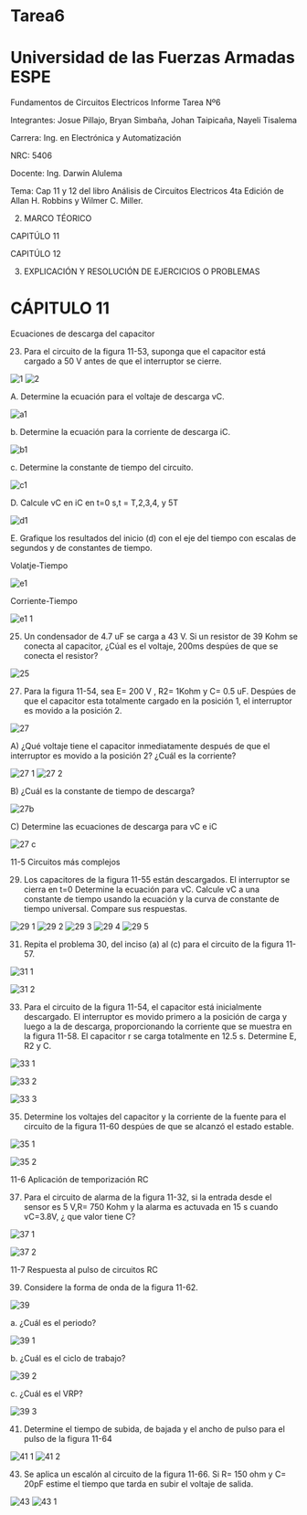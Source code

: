 # Tarea6

# Universidad de las Fuerzas Armadas ESPE

Fundamentos de Circuitos Electricos
Informe Tarea Nº6

Integrantes: Josue Pillajo, Bryan Simbaña, Johan Taipicaña, Nayeli Tisalema

Carrera: Ing. en Electrónica y Automatización

NRC: 5406

Docente: Ing. Darwin Alulema

Tema: Cap 11 y 12 del libro Análisis de Circuitos Electricos 4ta Edición de Allan H. Robbins y Wilmer C. Miller.











2. MARCO TÉORICO

CAPITÚLO  11


CAPITÚLO 12


3. EXPLICACIÓN  Y RESOLUCIÓN DE EJERCICIOS O PROBLEMAS



# CÁPITULO 11


Ecuaciones de descarga del capacitor

23. Para el circuito de la figura 11-53, suponga que el capacitor está cargado a 50 V antes de que el interruptor se cierre.

![1](https://user-images.githubusercontent.com/84783236/127246111-2885196a-fa62-4228-97da-47227d04ff75.png)
![2](https://user-images.githubusercontent.com/84783236/127246114-0c75cf79-38a3-4090-8381-9be318ff996f.png)

A. Determine la ecuación para el voltaje de descarga vC.

![a1](https://user-images.githubusercontent.com/84783236/127246253-f9588354-15b0-4e21-b137-caf369248dc7.png)

b. Determine la ecuación para la corriente de descarga iC.

![b1](https://user-images.githubusercontent.com/84783236/127246262-3dafd574-531e-48af-b75b-a99102cdbecc.png)

c. Determine la constante de tiempo del circuito. 

![c1](https://user-images.githubusercontent.com/84783236/127246268-0a91a343-e247-4dca-b835-91169bcf9002.png)

D. Calcule  vC en iC en  t=0  s,t = T,2,3,4, y 5T

![d1](https://user-images.githubusercontent.com/84783236/127246289-d3c4b03a-a6b5-4511-a0a6-b7a7bb393cd7.png)


E. Grafique los resultados del inicio (d) con el eje del tiempo con escalas de segundos y de constantes de tiempo.

Volatje-Tiempo

![e1](https://user-images.githubusercontent.com/84783236/127246315-3f81cc26-039f-4b3b-8ca9-1cdb7d585e4a.png)

Corriente-Tiempo

![e1 1](https://user-images.githubusercontent.com/84783236/127246371-a8841d67-ae33-4116-8b8d-78187796c3e4.png)



25. Un condensador de 4.7 uF se carga a 43 V. Si un resistor de 39 Kohm se conecta al capacitor, ¿Cúal es el voltaje,  200ms  despúes de que se conecta  el resistor?

![25](https://user-images.githubusercontent.com/84783236/127246419-556eace1-c4ee-4497-993a-931411087153.png)


27.  Para la figura 11-54, sea E= 200 V , R2= 1Kohm y C= 0.5 uF. Despúes de que el capacitor esta totalmente cargado en la posición 1, el interruptor es  movido a la posición 2.

![27](https://user-images.githubusercontent.com/84783236/127246433-5765459f-8d64-4e1d-a8fd-978c90620944.png)

A)  ¿Qué voltaje tiene el capacitor inmediatamente después de que el interruptor es movido a la posición 2? ¿Cuál es la corriente?

![27 1](https://user-images.githubusercontent.com/84783236/127246545-56b513fb-3f12-4dec-b69f-1221863d379a.png)
![27 2](https://user-images.githubusercontent.com/84783236/127246553-79aadb73-8aa7-4c19-90ad-46befc65f05d.png)

B)  ¿Cuál es la constante de tiempo de descarga?

![27b](https://user-images.githubusercontent.com/84783236/127246612-5831c181-6fde-41f3-a82d-b3e771930cc1.png)

C)  Determine las ecuaciones de descarga para vC e iC

![27 c](https://user-images.githubusercontent.com/84783236/127246629-0a852262-bce6-4c99-93f2-bbd808e0093e.png)


11-5 Circuitos más complejos

29. Los capacitores de la figura 11-55 están descargados. El interruptor se cierra en t=0  Determine la ecuación para vC. Calcule vC a una constante de tiempo usando la ecuación y la curva de constante de tiempo universal. Compare sus respuestas.

![29 1](https://user-images.githubusercontent.com/84783236/127246736-9206293b-87de-4e99-a906-8f6d6b2cb483.png)
![29 2](https://user-images.githubusercontent.com/84783236/127246743-28f4bd66-c204-4c50-89f9-290f45a060bc.png)
![29 3](https://user-images.githubusercontent.com/84783236/127246744-11a886b8-4244-4280-82c6-ba917357a558.png)
![29 4](https://user-images.githubusercontent.com/84783236/127246746-c66318b2-82ab-4669-8a0a-02e284f3751b.png)
![29 5](https://user-images.githubusercontent.com/84783236/127246748-64a56d75-5b3c-4df2-b524-9f72bbe4ad0a.png)



31. Repita el problema 30, del inciso (a) al (c) para el circuito de la figura 11-57.

![31 1](https://user-images.githubusercontent.com/84783236/127246795-df3f1397-bb70-4e6e-b442-6eecf89eac1a.png)

![31 2](https://user-images.githubusercontent.com/84783236/127246799-2679a3bb-c52a-4dcd-87be-64021ff78f80.png)


33.   Para el circuito de la figura 11-54, el capacitor está inicialmente descargado. El interruptor es movido primero a la posición de carga y luego a la de  descarga,  proporcionando la corriente que se muestra en la figura 11-58. El capacitor r se carga totalmente en 12.5 s. Determine E, R2 y C.

![33 1](https://user-images.githubusercontent.com/84783236/127246863-38811216-a49c-4d5b-9430-36d0d0454452.png)

![33 2](https://user-images.githubusercontent.com/84783236/127246877-4cd13ff7-0c82-4cff-be03-26f32d86c744.png)

![33 3](https://user-images.githubusercontent.com/84783236/127246879-3aab360d-9307-4f1a-9cbd-d09397c5b2ad.png)


35.  Determine los voltajes del capacitor y la corriente de la fuente para el circuito de la figura 11-60 despúes de que se alcanzó  el estado estable.

![35 1](https://user-images.githubusercontent.com/84783236/127246926-9e27ab57-f400-4867-be6a-8fd0ef341a55.png)

![35 2](https://user-images.githubusercontent.com/84783236/127246931-2d73ce0c-d38b-4f3b-95f0-4bcdc3040420.png)

11-6 Aplicación de temporización RC

37. Para el circuito de alarma de la figura 11-32, si la entrada desde el sensor es 5 V,R= 750 Kohm y la alarma es actuvada en 15 s  cuando vC=3.8V, ¿ que valor tiene C?

![37 1](https://user-images.githubusercontent.com/84783236/127246959-03cb84d1-c263-40f3-85c8-65f6eb740208.png)

![37 2](https://user-images.githubusercontent.com/84783236/127246968-824b4c19-982c-48ab-b5cc-f68f60a81847.png)


11-7 Respuesta al pulso de circuitos RC

39. Considere la forma de onda de la figura 11-62.

![39](https://user-images.githubusercontent.com/84783236/127247033-a342d278-63e2-4a9b-a7f3-028b2815b9ab.png)

a. ¿Cuál es el periodo?

![39 1](https://user-images.githubusercontent.com/84783236/127247084-2aa35dd2-f41b-4e79-a3a5-4bb08a3cab22.png)

b. ¿Cuál es el ciclo de trabajo?

![39 2](https://user-images.githubusercontent.com/84783236/127247097-fec95565-6522-4291-b2fa-de1886b9609a.png)

c. ¿Cuál es el VRP?

![39 3](https://user-images.githubusercontent.com/84783236/127247120-3b51b605-40d9-42a2-8c73-3f78df502f07.png)


41. Determine el tiempo de subida, de bajada y el ancho de pulso para el pulso de la figura 11-64

![41 1](https://user-images.githubusercontent.com/84783236/127247177-1d290a88-1b2a-40a9-a036-35f912cb286e.png)
![41 2](https://user-images.githubusercontent.com/84783236/127247183-20d6acc9-0bea-4367-91e6-6e1f68e5f793.png)

43. Se aplica un escalón al circuito de la figura 11-66. Si  R= 150 ohm y C= 20pF estime el tiempo  que tarda en subir  el voltaje de salida.

![43](https://user-images.githubusercontent.com/84783236/127247233-d7a3b6f5-2b07-4c37-b320-7c04f63429b5.png)
![43 1](https://user-images.githubusercontent.com/84783236/127247240-d12b2428-0fe5-4b03-a131-be5c5f7d2613.png)



